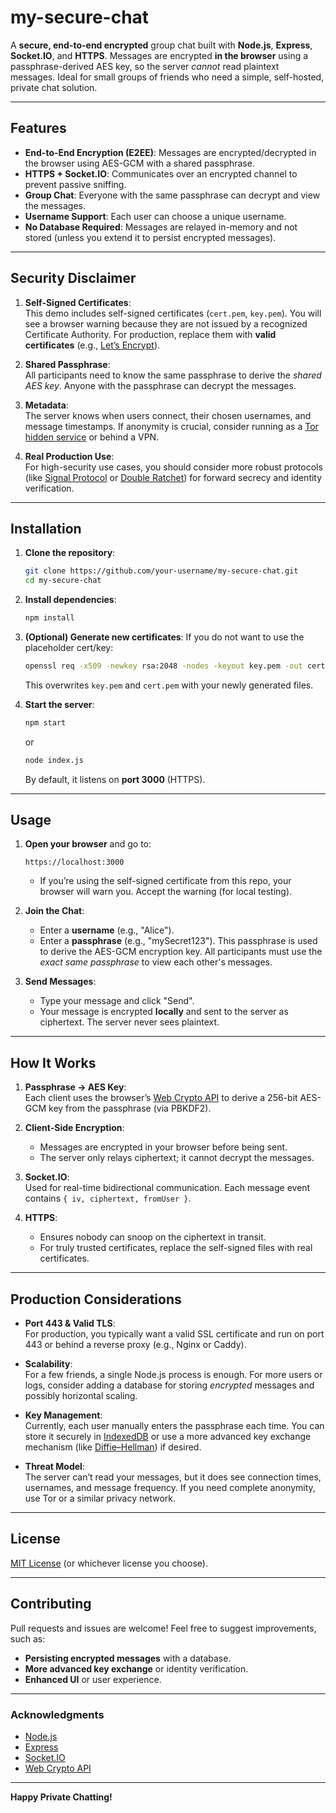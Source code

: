 
# my-secure-chat

A **secure, end-to-end encrypted** group chat built with **Node.js**, **Express**, **Socket.IO**, and **HTTPS**. Messages are encrypted **in the browser** using a passphrase-derived AES key, so the server *cannot* read plaintext messages. Ideal for small groups of friends who need a simple, self-hosted, private chat solution.

---

## Features

- **End-to-End Encryption (E2EE)**: Messages are encrypted/decrypted in the browser using AES-GCM with a shared passphrase.  
- **HTTPS + Socket.IO**: Communicates over an encrypted channel to prevent passive sniffing.  
- **Group Chat**: Everyone with the same passphrase can decrypt and view the messages.  
- **Username Support**: Each user can choose a unique username.  
- **No Database Required**: Messages are relayed in-memory and not stored (unless you extend it to persist encrypted messages).

---

## Security Disclaimer

1. **Self-Signed Certificates**:  
   This demo includes self-signed certificates (`cert.pem`, `key.pem`). You will see a browser warning because they are not issued by a recognized Certificate Authority. For production, replace them with **valid certificates** (e.g., [Let’s Encrypt](https://letsencrypt.org/)).

2. **Shared Passphrase**:  
   All participants need to know the same passphrase to derive the *shared AES key*. Anyone with the passphrase can decrypt the messages.

3. **Metadata**:  
   The server knows when users connect, their chosen usernames, and message timestamps. If anonymity is crucial, consider running as a [Tor hidden service](https://community.torproject.org/onion-services/) or behind a VPN.

4. **Real Production Use**:  
   For high-security use cases, you should consider more robust protocols (like [Signal Protocol](https://signal.org/docs/) or [Double Ratchet](https://en.wikipedia.org/wiki/Double_Ratchet_algorithm)) for forward secrecy and identity verification.

---

## Installation

1. **Clone the repository**:
   ```bash
   git clone https://github.com/your-username/my-secure-chat.git
   cd my-secure-chat
   ```

2. **Install dependencies**:
   ```bash
   npm install
   ```

3. **(Optional) Generate new certificates**:
   If you do not want to use the placeholder cert/key:
   ```bash
   openssl req -x509 -newkey rsa:2048 -nodes -keyout key.pem -out cert.pem -days 365
   ```
   This overwrites `key.pem` and `cert.pem` with your newly generated files.

4. **Start the server**:
   ```bash
   npm start
   ```
   or
   ```bash
   node index.js
   ```
   By default, it listens on **port 3000** (HTTPS).

---

## Usage

1. **Open your browser** and go to:
   ```
   https://localhost:3000
   ```
   - If you’re using the self-signed certificate from this repo, your browser will warn you. Accept the warning (for local testing).

2. **Join the Chat**:
   - Enter a **username** (e.g., "Alice").
   - Enter a **passphrase** (e.g., "mySecret123"). This passphrase is used to derive the AES-GCM encryption key. All participants must use the *exact same passphrase* to view each other's messages.

3. **Send Messages**:
   - Type your message and click "Send".
   - Your message is encrypted **locally** and sent to the server as ciphertext. The server never sees plaintext.

---

## How It Works

1. **Passphrase → AES Key**:  
   Each client uses the browser’s [Web Crypto API](https://developer.mozilla.org/en-US/docs/Web/API/Web_Crypto_API) to derive a 256-bit AES-GCM key from the passphrase (via PBKDF2).

2. **Client-Side Encryption**:  
   - Messages are encrypted in your browser before being sent.
   - The server only relays ciphertext; it cannot decrypt the messages.

3. **Socket.IO**:  
   Used for real-time bidirectional communication. Each message event contains `{ iv, ciphertext, fromUser }`.

4. **HTTPS**:  
   - Ensures nobody can snoop on the ciphertext in transit.
   - For truly trusted certificates, replace the self-signed files with real certificates.

---

## Production Considerations

- **Port 443 & Valid TLS**:  
  For production, you typically want a valid SSL certificate and run on port 443 or behind a reverse proxy (e.g., Nginx or Caddy).

- **Scalability**:  
  For a few friends, a single Node.js process is enough. For more users or logs, consider adding a database for storing *encrypted* messages and possibly horizontal scaling.

- **Key Management**:  
  Currently, each user manually enters the passphrase each time. You can store it securely in [IndexedDB](https://developer.mozilla.org/en-US/docs/Web/API/IndexedDB_API) or use a more advanced key exchange mechanism (like [Diffie–Hellman](https://en.wikipedia.org/wiki/Diffie–Hellman_key_exchange)) if desired.

- **Threat Model**:  
  The server can’t read your messages, but it does see connection times, usernames, and message frequency. If you need complete anonymity, use Tor or a similar privacy network.

---

## License

[MIT License](LICENSE) (or whichever license you choose).  

---

## Contributing

Pull requests and issues are welcome! Feel free to suggest improvements, such as:

- **Persisting encrypted messages** with a database.  
- **More advanced key exchange** or identity verification.  
- **Enhanced UI** or user experience.

---

### Acknowledgments

- [Node.js](https://nodejs.org/)  
- [Express](https://expressjs.com/)  
- [Socket.IO](https://socket.io/)  
- [Web Crypto API](https://developer.mozilla.org/en-US/docs/Web/API/Web_Crypto_API)  

---

**Happy Private Chatting!**
